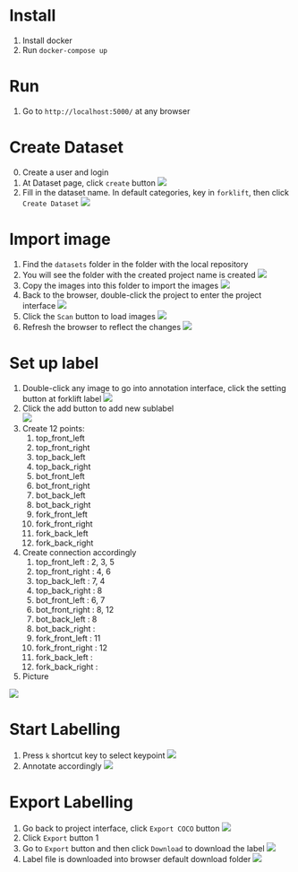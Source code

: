 # Install
1. Install docker
2. Run `docker-compose up`

# Run
1. Go to `http://localhost:5000/` at any browser

# Create Dataset
0. Create a user and login
1. At Dataset page, click `create` button
![](metadata/img.png)
2. Fill in the dataset name. In default categories, key in `forklift`, then click `Create Dataset`
![](metadata/img_1.png)

# Import image
1. Find the `datasets` folder in the folder with the local repository
2. You will see the folder with the created project name is created
![](metadata/img_2.png)
3. Copy the images into this folder to import the images
![](metadata/img_3.png)
4. Back to the browser, double-click the project to enter the project interface
![](metadata/img_4.png)
5. Click the `Scan` button to load images
![](metadata/img_5.png)
6. Refresh the browser to reflect the changes
![](metadata/img_6.png)

# Set up label
1. Double-click any image to go into annotation interface, click the setting button at forklift label
![](metadata/img_7.png)
2. Click the add button to add new sublabel\
![](metadata/img_8.png)
3. Create 12 points: 
   1. top_front_left
   2. top_front_right
   3. top_back_left
   4. top_back_right
   5. bot_front_left
   6. bot_front_right
   7. bot_back_left
   8. bot_back_right
   9. fork_front_left
   10. fork_front_right
   11. fork_back_left
   12. fork_back_right
4. Create connection accordingly
    1. top_front_left : 2, 3, 5
    2. top_front_right : 4, 6
    3. top_back_left : 7, 4
    4. top_back_right : 8
    5. bot_front_left : 6, 7
    6. bot_front_right : 8, 12
    7. bot_back_left : 8
    8. bot_back_right : 
    9. fork_front_left : 11
    10. fork_front_right : 12
    11. fork_back_left :
    12. fork_back_right :
5. Picture

![](metadata/img_15.png)

# Start Labelling
1. Press `k` shortcut key to select keypoint
![](metadata/img_9.png)
2. Annotate accordingly
![](metadata/img_10.png)

# Export Labelling
1. Go back to project interface, click `Export COCO` button
![](metadata/img_11.png)
2. Click `Export` button
1[](metadata/img_12.png)
3. Go to `Export` button and then click `Download` to download the label
![](metadata/img_13.png)
4. Label file is downloaded into browser default download folder
![](metadata/img_14.png)